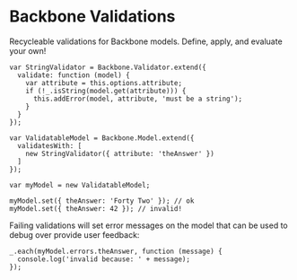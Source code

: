 Backbone Validations
====================

Recycleable validations for Backbone models. Define, apply, and evaluate
your own!

    var StringValidator = Backbone.Validator.extend({
      validate: function (model) {
        var attribute = this.options.attribute;
        if (!_.isString(model.get(attribute))) {
          this.addError(model, attribute, 'must be a string');
        }
      }
    });

    var ValidatableModel = Backbone.Model.extend({
      validatesWith: [
        new StringValidator({ attribute: 'theAnswer' })
      ]    
    });

    var myModel = new ValidatableModel;

    myModel.set({ theAnswer: 'Forty Two' }); // ok
    myModel.set({ theAnswer: 42 }); // invalid!

Failing validations will set error messages on the model that can be 
used to debug over provide user feedback:

    _.each(myModel.errors.theAnswer, function (message) {
      console.log('invalid because: ' + message);    
    });


